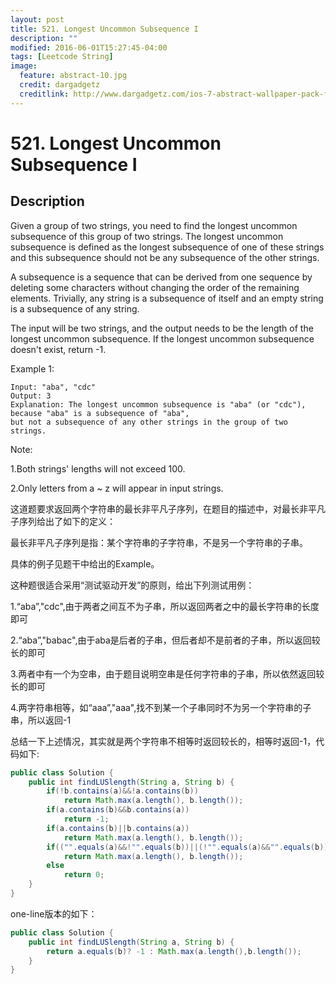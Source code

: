 ```yaml
---
layout: post
title: 521. Longest Uncommon Subsequence I
description: ""
modified: 2016-06-01T15:27:45-04:00
tags: [Leetcode String]
image:
  feature: abstract-10.jpg
  credit: dargadgetz
  creditlink: http://www.dargadgetz.com/ios-7-abstract-wallpaper-pack-for-iphone-5-and-ipod-touch-retina/
---
```


# 521. Longest Uncommon Subsequence I

## Description

Given a group of two strings, you need to find the longest uncommon subsequence of this group of two strings. The longest uncommon subsequence is defined as the longest subsequence of one of these strings and this subsequence should not be any subsequence of the other strings.

A subsequence is a sequence that can be derived from one sequence by deleting some characters without changing the order of the remaining elements. Trivially, any string is a subsequence of itself and an empty string is a subsequence of any string.

The input will be two strings, and the output needs to be the length of the longest uncommon subsequence. If the longest uncommon subsequence doesn't exist, return -1.

Example 1:


```
Input: "aba", "cdc"
Output: 3
Explanation: The longest uncommon subsequence is "aba" (or "cdc"), 
because "aba" is a subsequence of "aba", 
but not a subsequence of any other strings in the group of two strings. 
```

Note:

1.Both strings' lengths will not exceed 100.

2.Only letters from a ~ z will appear in input strings.

这道题要求返回两个字符串的最长非平凡子序列，在题目的描述中，对最长非平凡子序列给出了如下的定义：

最长非平凡子序列是指：某个字符串的子字符串，不是另一个字符串的子串。

具体的例子见题干中给出的Example。

这种题很适合采用“测试驱动开发”的原则，给出下列测试用例：

1.“aba”,"cdc",由于两者之间互不为子串，所以返回两者之中的最长字符串的长度即可

2.“aba”,"babac",由于aba是后者的子串，但后者却不是前者的子串，所以返回较长的即可

3.两者中有一个为空串，由于题目说明空串是任何字符串的子串，所以依然返回较长的即可

4.两字符串相等，如“aaa”,"aaa",找不到某一个子串同时不为另一个字符串的子串，所以返回-1

总结一下上述情况，其实就是两个字符串不相等时返回较长的，相等时返回-1，代码如下:


```java
public class Solution {
    public int findLUSlength(String a, String b) {
        if(!b.contains(a)&&!a.contains(b))
        	return Math.max(a.length(), b.length());
        if(a.contains(b)&&b.contains(a))
        	return -1;
        if(a.contains(b)||b.contains(a))
        	return Math.max(a.length(), b.length());
        if(("".equals(a)&&!"".equals(b))||(!"".equals(a)&&"".equals(b)))
        	return Math.max(a.length(), b.length());
        else
        	return 0;
    }
}
```

one-line版本的如下：

```java
public class Solution {
    public int findLUSlength(String a, String b) {
        return a.equals(b)? -1 : Math.max(a.length(),b.length());
    }
}
```

